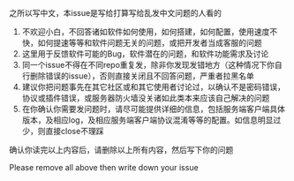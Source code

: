 之所以写中文，本issue是写给打算写给乱发中文问题的人看的

1. 不欢迎小白，不回答诸如软件如何使用，如何搭建，如何配置，使用速度不快，如何提速等等和软件问题无关的问题，或把开发者当成客服的问题
2. 这里用于反馈软件可能的Bug，软件潜在的问题，和软件功能需求及讨论
3. 同一个issue不得在不同repo重复发，除非你发现发错地方（这种情况下你自行删除错误的issue），否则直接关闭且不回答问题，严重者拉黑名单
4. 建议你把问题事先在其它社区或和其它使用者讨论过，以确认不是密码错误，协议或插件错误，或服务器防火墙没关诸如此类本来应该自己解决的问题
5. 在你确认你需要发问题时，请尽可能提供详细的信息，包括服务端客户端具体版本，及相应log，及相应服务端客户端协议混淆等等的配置。如信息明显过少，则直接close不理踩

确认你读完以上内容后，请删除以上所有内容，然后写下你的问题

Please remove all above then write down your issue